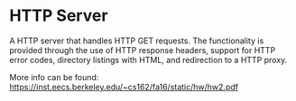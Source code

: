 # HTTP Server

A HTTP server that handles HTTP GET requests. The functionality is provided through the use of HTTP response headers, support for HTTP error codes,
directory listings with HTML, and redirection to a HTTP proxy. 

More info can be found: https://inst.eecs.berkeley.edu/~cs162/fa16/static/hw/hw2.pdf
